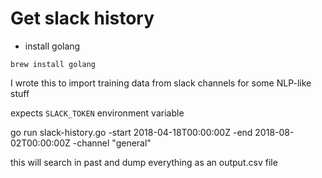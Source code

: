 # Get slack history

* install golang

``brew install golang``

I wrote this to import training data from slack channels for some NLP-like stuff

expects `SLACK_TOKEN` environment variable

go run slack-history.go -start 2018-04-18T00:00:00Z -end 2018-08-02T00:00:00Z -channel "general"

this will search in past and dump everything as an output.csv file
